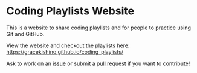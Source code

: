 # Coding Playlists Website
 
This is a website to share coding playlists and for people to practice using Git and GitHub. 

View the website and checkout the playlists here: https://gracekishino.github.io/coding_playlists/

Ask to work on an [issue](https://github.com/gracekishino/coding_playlists/issues) or submit a [pull request](https://github.com/gracekishino/coding_playlists/pulls) if you want to contribute!
